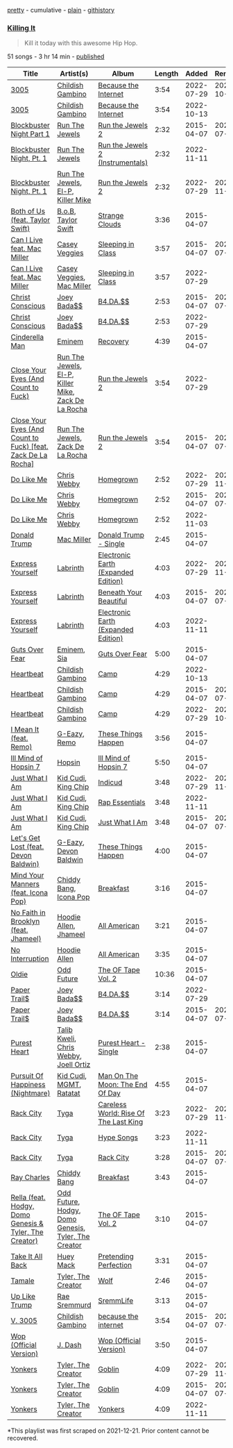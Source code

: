 [pretty](/playlists/pretty/37i9dQZF1DXea2M7iVhM3V.md) - cumulative - [plain](/playlists/plain/37i9dQZF1DXea2M7iVhM3V) - [githistory](https://github.githistory.xyz/mackorone/spotify-playlist-archive/blob/main/playlists/plain/37i9dQZF1DXea2M7iVhM3V)

### [Killing It](https://open.spotify.com/playlist/37i9dQZF1DXea2M7iVhM3V)

> Kill it today with this awesome Hip Hop.

51 songs - 3 hr 14 min - [published](https://open.spotify.com/playlist/5Q6IMDAfsGWBrdnbUcY7mG)

| Title | Artist(s) | Album | Length | Added | Removed |
|---|---|---|---|---|---|
| [3005](https://open.spotify.com/track/2ZltjIqztEpZtafc8w0I9t) | [Childish Gambino](https://open.spotify.com/artist/73sIBHcqh3Z3NyqHKZ7FOL) | [Because the Internet](https://open.spotify.com/album/4GNIhgEGXzWGAefgN5qjdU) | 3:54 | 2022-07-29 | 2022-10-13 |
| [3005](https://open.spotify.com/track/5cc9Zbfp9u10sfJeKZ3h16) | [Childish Gambino](https://open.spotify.com/artist/73sIBHcqh3Z3NyqHKZ7FOL) | [Because the Internet](https://open.spotify.com/album/62yjWIhnATHxPqGbgC9Lqr) | 3:54 | 2022-10-13 |  |
| [Blockbuster Night Part 1](https://open.spotify.com/track/2KxIMZDazuXN3yvPC6Kqwn) | [Run The Jewels](https://open.spotify.com/artist/4RnBFZRiMLRyZy0AzzTg2C) | [Run the Jewels 2](https://open.spotify.com/album/2lPYlP4eumsjz6LBG8GCbG) | 2:32 | 2015-04-07 | 2022-07-29 |
| [Blockbuster Night, Pt\. 1](https://open.spotify.com/track/5l8Yx15PGe6b5JYUusmbCl) | [Run The Jewels](https://open.spotify.com/artist/4RnBFZRiMLRyZy0AzzTg2C) | [Run the Jewels 2 \(Instrumentals\)](https://open.spotify.com/album/2nEgrwFRPKoYG3TNwLd2Sf) | 2:32 | 2022-11-11 |  |
| [Blockbuster Night, Pt\. 1](https://open.spotify.com/track/1AESnzWt4iMrEPGG7TjXAa) | [Run The Jewels](https://open.spotify.com/artist/4RnBFZRiMLRyZy0AzzTg2C), [El\-P](https://open.spotify.com/artist/57UnSUpae3SbRekxNa5Kgl), [Killer Mike](https://open.spotify.com/artist/2N4EYkIlG1kv25g6Wv8LGI) | [Run the Jewels 2](https://open.spotify.com/album/6WBUyDe1Xy8QRwF6wzhJsY) | 2:32 | 2022-07-29 | 2022-11-11 |
| [Both of Us \(feat\. Taylor Swift\)](https://open.spotify.com/track/3r9bgSJlJz2zlevcBRYXko) | [B.o.B](https://open.spotify.com/artist/5ndkK3dpZLKtBklKjxNQwT), [Taylor Swift](https://open.spotify.com/artist/06HL4z0CvFAxyc27GXpf02) | [Strange Clouds](https://open.spotify.com/album/7qqCw47pAWFzhwTpVRd0zE) | 3:36 | 2015-04-07 |  |
| [Can I Live feat\. Mac Miller](https://open.spotify.com/track/4anKjaXJyygQT6laJuxEhu) | [Casey Veggies](https://open.spotify.com/artist/0uFc6StTmJBvdHPZFDkdJy) | [Sleeping in Class](https://open.spotify.com/album/3CIpXTyBrGzNHEAzPpt3M6) | 3:57 | 2015-04-07 | 2022-07-29 |
| [Can I Live feat\. Mac Miller](https://open.spotify.com/track/4gX5wWBuArhoyV17bVPeBb) | [Casey Veggies](https://open.spotify.com/artist/0uFc6StTmJBvdHPZFDkdJy), [Mac Miller](https://open.spotify.com/artist/4LLpKhyESsyAXpc4laK94U) | [Sleeping in Class](https://open.spotify.com/album/5VQnHe5Wcji6wNbiAnMQ21) | 3:57 | 2022-07-29 |  |
| [Christ Conscious](https://open.spotify.com/track/2w9Qq5cflc8Z6BraiDCyes) | [Joey Bada$$](https://open.spotify.com/artist/2P5sC9cVZDToPxyomzF1UH) | [B4.DA.$$](https://open.spotify.com/album/1rJXQEZ5DnUalRSPB3R0WO) | 2:53 | 2015-04-07 | 2022-07-29 |
| [Christ Conscious](https://open.spotify.com/track/6v4s7JosY38tu0hTZGpgrx) | [Joey Bada$$](https://open.spotify.com/artist/2P5sC9cVZDToPxyomzF1UH) | [B4.DA.$$](https://open.spotify.com/album/2NTIYavFZmU1PCvJvn2USJ) | 2:53 | 2022-07-29 |  |
| [Cinderella Man](https://open.spotify.com/track/4SE4yewyGpOYfxfx59Yjc5) | [Eminem](https://open.spotify.com/artist/7dGJo4pcD2V6oG8kP0tJRR) | [Recovery](https://open.spotify.com/album/47BiFcV59TQi2s9SkBo2pb) | 4:39 | 2015-04-07 |  |
| [Close Your Eyes \(And Count to Fuck\)](https://open.spotify.com/track/3RlurnnuVkVbaN6lul4136) | [Run The Jewels](https://open.spotify.com/artist/4RnBFZRiMLRyZy0AzzTg2C), [El\-P](https://open.spotify.com/artist/57UnSUpae3SbRekxNa5Kgl), [Killer Mike](https://open.spotify.com/artist/2N4EYkIlG1kv25g6Wv8LGI), [Zack De La Rocha](https://open.spotify.com/artist/1jKpNUjiz4KXgaAZD5FI9S) | [Run the Jewels 2](https://open.spotify.com/album/6WBUyDe1Xy8QRwF6wzhJsY) | 3:54 | 2022-07-29 |  |
| [Close Your Eyes \(And Count to Fuck\) \[feat\. Zack De La Rocha\]](https://open.spotify.com/track/76QLGx0NleOYqkDtL7HKIA) | [Run The Jewels](https://open.spotify.com/artist/4RnBFZRiMLRyZy0AzzTg2C), [Zack De La Rocha](https://open.spotify.com/artist/1jKpNUjiz4KXgaAZD5FI9S) | [Run the Jewels 2](https://open.spotify.com/album/2lPYlP4eumsjz6LBG8GCbG) | 3:54 | 2015-04-07 | 2022-07-29 |
| [Do Like Me](https://open.spotify.com/track/0QlKo37FHKCWqaQqKIQtkf) | [Chris Webby](https://open.spotify.com/artist/3IstlZaHyUP9SONpulb4SM) | [Homegrown](https://open.spotify.com/album/4hkVHLORkJVlB9Mtz5mKvs) | 2:52 | 2022-07-29 | 2022-11-03 |
| [Do Like Me](https://open.spotify.com/track/4lcPFTxlZJhNV2cRSnRVc7) | [Chris Webby](https://open.spotify.com/artist/3IstlZaHyUP9SONpulb4SM) | [Homegrown](https://open.spotify.com/album/560cnMA9gFwdWIJW7sFsBs) | 2:52 | 2015-04-07 | 2022-07-29 |
| [Do Like Me](https://open.spotify.com/track/66cZz7gz3xIKm9BioUYEli) | [Chris Webby](https://open.spotify.com/artist/3IstlZaHyUP9SONpulb4SM) | [Homegrown](https://open.spotify.com/album/38LekT1XJRPPsdGl4TJ3Lb) | 2:52 | 2022-11-03 |  |
| [Donald Trump](https://open.spotify.com/track/3uulVrxiI7iLTjOBZsaiF8) | [Mac Miller](https://open.spotify.com/artist/4LLpKhyESsyAXpc4laK94U) | [Donald Trump \- Single](https://open.spotify.com/album/6eFkuEfykAUpthUiUeu3zw) | 2:45 | 2015-04-07 |  |
| [Express Yourself](https://open.spotify.com/track/0hXJmucLNpF138QY9FJvsT) | [Labrinth](https://open.spotify.com/artist/2feDdbD5araYcm6JhFHHw7) | [Electronic Earth \(Expanded Edition\)](https://open.spotify.com/album/6PBBbXmYV7dKnaik0fjkOI) | 4:03 | 2022-07-29 | 2022-11-11 |
| [Express Yourself](https://open.spotify.com/track/7GjjSQwQwq6gjcH1kQeNVn) | [Labrinth](https://open.spotify.com/artist/2feDdbD5araYcm6JhFHHw7) | [Beneath Your Beautiful](https://open.spotify.com/album/3eXbGItoetZbAKx5gxKcq8) | 4:03 | 2015-04-07 | 2022-07-29 |
| [Express Yourself](https://open.spotify.com/track/2L1R3Ly0Sx2fvt72JOpbIN) | [Labrinth](https://open.spotify.com/artist/2feDdbD5araYcm6JhFHHw7) | [Electronic Earth \(Expanded Edition\)](https://open.spotify.com/album/7wxCRm6icWYVAfazHIBmSs) | 4:03 | 2022-11-11 |  |
| [Guts Over Fear](https://open.spotify.com/track/0VZs2OQq4axr8GFRdC9nyD) | [Eminem](https://open.spotify.com/artist/7dGJo4pcD2V6oG8kP0tJRR), [Sia](https://open.spotify.com/artist/5WUlDfRSoLAfcVSX1WnrxN) | [Guts Over Fear](https://open.spotify.com/album/1x8e6xbrhtLgipVKFXhGdm) | 5:00 | 2015-04-07 |  |
| [Heartbeat](https://open.spotify.com/track/0zo4aX57COch7Wh3NRImTM) | [Childish Gambino](https://open.spotify.com/artist/73sIBHcqh3Z3NyqHKZ7FOL) | [Camp](https://open.spotify.com/album/2nkHPk6e7TgemWh07yFHxh) | 4:29 | 2022-10-13 |  |
| [Heartbeat](https://open.spotify.com/track/3HooZZPp0evFShqaJ2Pwer) | [Childish Gambino](https://open.spotify.com/artist/73sIBHcqh3Z3NyqHKZ7FOL) | [Camp](https://open.spotify.com/album/4q5E2s5u5X5HT4UMJpbMKE) | 4:29 | 2015-04-07 | 2022-07-29 |
| [Heartbeat](https://open.spotify.com/track/3WWAvWDBQANpJeNbvVbjMg) | [Childish Gambino](https://open.spotify.com/artist/73sIBHcqh3Z3NyqHKZ7FOL) | [Camp](https://open.spotify.com/album/32KdoFFhgjCLdU0DWL71tx) | 4:29 | 2022-07-29 | 2022-10-13 |
| [I Mean It \(feat\. Remo\)](https://open.spotify.com/track/6jmTHeoWvBaSrwWttr8Xvu) | [G\-Eazy](https://open.spotify.com/artist/02kJSzxNuaWGqwubyUba0Z), [Remo](https://open.spotify.com/artist/7rVA45AaxEEetdqc9NngiJ) | [These Things Happen](https://open.spotify.com/album/6wDc63NhKy2PyXdbhkRmrl) | 3:56 | 2015-04-07 |  |
| [Ill Mind of Hopsin 7](https://open.spotify.com/track/4E9oMuvzEsS2T9hdxWBwPQ) | [Hopsin](https://open.spotify.com/artist/7EWU4FhUJM1sZQgQKdENeT) | [Ill Mind of Hopsin 7](https://open.spotify.com/album/0b8mFD9R0dfVga1xDJjNC5) | 5:50 | 2015-04-07 |  |
| [Just What I Am](https://open.spotify.com/track/20bJBbPapGQ4bqs0YcA9xY) | [Kid Cudi](https://open.spotify.com/artist/0fA0VVWsXO9YnASrzqfmYu), [King Chip](https://open.spotify.com/artist/5NjUjtjtkzZqRuWFdspT1K) | [Indicud](https://open.spotify.com/album/262o5a05pMUDSV2uzo5EwQ) | 3:48 | 2022-07-29 | 2022-11-11 |
| [Just What I Am](https://open.spotify.com/track/2AL3OhJT6TeZIiYUZUnSeW) | [Kid Cudi](https://open.spotify.com/artist/0fA0VVWsXO9YnASrzqfmYu), [King Chip](https://open.spotify.com/artist/5NjUjtjtkzZqRuWFdspT1K) | [Rap Essentials](https://open.spotify.com/album/1cCacxveckFvuFnehpHMRJ) | 3:48 | 2022-11-11 |  |
| [Just What I Am](https://open.spotify.com/track/662g7QCw7JFvwEGHQ05y7J) | [Kid Cudi](https://open.spotify.com/artist/0fA0VVWsXO9YnASrzqfmYu), [King Chip](https://open.spotify.com/artist/5NjUjtjtkzZqRuWFdspT1K) | [Just What I Am](https://open.spotify.com/album/3uNxdRTrU5Z4XQ2bAujzne) | 3:48 | 2015-04-07 | 2022-07-29 |
| [Let's Get Lost \(feat\. Devon Baldwin\)](https://open.spotify.com/track/5DSr1NMci58MEgS20vivSL) | [G\-Eazy](https://open.spotify.com/artist/02kJSzxNuaWGqwubyUba0Z), [Devon Baldwin](https://open.spotify.com/artist/5JYReWgOGu4JKm5pqmACqG) | [These Things Happen](https://open.spotify.com/album/6wDc63NhKy2PyXdbhkRmrl) | 4:00 | 2015-04-07 |  |
| [Mind Your Manners \(feat\. Icona Pop\)](https://open.spotify.com/track/1hPajXXDa8dfTFABNZe2Ri) | [Chiddy Bang](https://open.spotify.com/artist/40giwFcTQtv9ezxW8yqxJU), [Icona Pop](https://open.spotify.com/artist/1VBflYyxBhnDc9uVib98rw) | [Breakfast](https://open.spotify.com/album/1YnYYbRawnQcFqRooF0159) | 3:16 | 2015-04-07 |  |
| [No Faith in Brooklyn \(feat\. Jhameel\)](https://open.spotify.com/track/4V8uu21mnpyg7BElNNJdPs) | [Hoodie Allen](https://open.spotify.com/artist/382aq8Pij5V2nE2JMHMoxl), [Jhameel](https://open.spotify.com/artist/7uHOp2UvCRbPU1sNKk57hv) | [All American](https://open.spotify.com/album/3wDPZbAEnzvMY6mlySimUY) | 3:21 | 2015-04-07 |  |
| [No Interruption](https://open.spotify.com/track/2yJVeT8cP1zstJxRP7Nlv8) | [Hoodie Allen](https://open.spotify.com/artist/382aq8Pij5V2nE2JMHMoxl) | [All American](https://open.spotify.com/album/3wDPZbAEnzvMY6mlySimUY) | 3:35 | 2015-04-07 |  |
| [Oldie](https://open.spotify.com/track/53dkS3h9uTNsWYZTPacnpx) | [Odd Future](https://open.spotify.com/artist/5xpkLC1MxiPRiIJUDEzuVm) | [The OF Tape Vol\. 2](https://open.spotify.com/album/7ibEo7IK9E9mi2sU5rJNDC) | 10:36 | 2015-04-07 |  |
| [Paper Trail$](https://open.spotify.com/track/23bOfmnZiN42pB1frXNyak) | [Joey Bada$$](https://open.spotify.com/artist/2P5sC9cVZDToPxyomzF1UH) | [B4.DA.$$](https://open.spotify.com/album/2NTIYavFZmU1PCvJvn2USJ) | 3:14 | 2022-07-29 |  |
| [Paper Trail$](https://open.spotify.com/track/5jNrszQHRIVKmS9Ptb63pe) | [Joey Bada$$](https://open.spotify.com/artist/2P5sC9cVZDToPxyomzF1UH) | [B4.DA.$$](https://open.spotify.com/album/1rJXQEZ5DnUalRSPB3R0WO) | 3:14 | 2015-04-07 | 2022-07-29 |
| [Purest Heart](https://open.spotify.com/track/3wjtGvTYTpsxs7U4UwREzP) | [Talib Kweli](https://open.spotify.com/artist/0lEssBAxQl2In4RpaB1C2Y), [Chris Webby](https://open.spotify.com/artist/3IstlZaHyUP9SONpulb4SM), [Joell Ortiz](https://open.spotify.com/artist/1q13yHC6Syg5Y8iPLrRnCq) | [Purest Heart \- Single](https://open.spotify.com/album/6OlncHa93mlpiO3cAHFb9p) | 2:38 | 2015-04-07 |  |
| [Pursuit Of Happiness \(Nightmare\)](https://open.spotify.com/track/5iSEsR6NKjlC9SrIJkyL3k) | [Kid Cudi](https://open.spotify.com/artist/0fA0VVWsXO9YnASrzqfmYu), [MGMT](https://open.spotify.com/artist/0SwO7SWeDHJijQ3XNS7xEE), [Ratatat](https://open.spotify.com/artist/57dN52uHvrHOxijzpIgu3E) | [Man On The Moon: The End Of Day](https://open.spotify.com/album/47y3PbX8oIDCkYAFylCJz0) | 4:55 | 2015-04-07 |  |
| [Rack City](https://open.spotify.com/track/0srwKuJPH8yBzzFUJMBQM2) | [Tyga](https://open.spotify.com/artist/5LHRHt1k9lMyONurDHEdrp) | [Careless World: Rise Of The Last King](https://open.spotify.com/album/3KHamR7LZmFT0xqPA1Hyob) | 3:23 | 2022-07-29 | 2022-11-11 |
| [Rack City](https://open.spotify.com/track/4Q9J0lLlO0BOs29mV9VlyF) | [Tyga](https://open.spotify.com/artist/5LHRHt1k9lMyONurDHEdrp) | [Hype Songs](https://open.spotify.com/album/2pSPjaQZgHuhtR8aCCOotf) | 3:23 | 2022-11-11 |  |
| [Rack City](https://open.spotify.com/track/7LBohG6plAhWaHjuzi4CpY) | [Tyga](https://open.spotify.com/artist/5LHRHt1k9lMyONurDHEdrp) | [Rack City](https://open.spotify.com/album/530KQbH8BUWquxbKtD7CS2) | 3:28 | 2015-04-07 | 2022-07-29 |
| [Ray Charles](https://open.spotify.com/track/7Fk94wDxTAQVUQw4dUpRyK) | [Chiddy Bang](https://open.spotify.com/artist/40giwFcTQtv9ezxW8yqxJU) | [Breakfast](https://open.spotify.com/album/1YnYYbRawnQcFqRooF0159) | 3:43 | 2015-04-07 |  |
| [Rella \(feat\. Hodgy, Domo Genesis & Tyler, The Creator\)](https://open.spotify.com/track/3v7GtykYEMuSg4dQyw4qZb) | [Odd Future](https://open.spotify.com/artist/5xpkLC1MxiPRiIJUDEzuVm), [Hodgy](https://open.spotify.com/artist/4sXi6Uq6IzBaLfFi8wlb3I), [Domo Genesis](https://open.spotify.com/artist/6vHBuUxrcpn1do5UaEJ7g6), [Tyler, The Creator](https://open.spotify.com/artist/4V8LLVI7PbaPR0K2TGSxFF) | [The OF Tape Vol\. 2](https://open.spotify.com/album/7ibEo7IK9E9mi2sU5rJNDC) | 3:10 | 2015-04-07 |  |
| [Take It All Back](https://open.spotify.com/track/67htqGmijSNwmZCEWDya82) | [Huey Mack](https://open.spotify.com/artist/5l5JD2LJPnIoVeco82Tk4q) | [Pretending Perfection](https://open.spotify.com/album/3Z2hKuExMtMArxB6zvc6lQ) | 3:31 | 2015-04-07 |  |
| [Tamale](https://open.spotify.com/track/60b6B2ULC85t4Y5IjZvP7A) | [Tyler, The Creator](https://open.spotify.com/artist/4V8LLVI7PbaPR0K2TGSxFF) | [Wolf](https://open.spotify.com/album/40QTqOBBxCEIQlLNdSjFQB) | 2:46 | 2015-04-07 |  |
| [Up Like Trump](https://open.spotify.com/track/2RUuKIHFHjk41E7YsJ9HNP) | [Rae Sremmurd](https://open.spotify.com/artist/7iZtZyCzp3LItcw1wtPI3D) | [SremmLife](https://open.spotify.com/album/6eDx949ONWDCN0O22wFZf7) | 3:13 | 2015-04-07 |  |
| [V\. 3005](https://open.spotify.com/track/1XcQusdnAx3vQtL891EUI5) | [Childish Gambino](https://open.spotify.com/artist/73sIBHcqh3Z3NyqHKZ7FOL) | [because the internet](https://open.spotify.com/album/3z9YJAyGipjDuwhjinHUY0) | 3:54 | 2015-04-07 | 2022-07-29 |
| [Wop \(Official Version\)](https://open.spotify.com/track/3zbnvxvqV5lL4Vq0FznWsX) | [J\. Dash](https://open.spotify.com/artist/6bsEozzA1CHU0TIq2DXDxq) | [Wop \(Official Version\)](https://open.spotify.com/album/6GDAhfB43sXcVMPUT3jxaA) | 3:50 | 2015-04-07 |  |
| [Yonkers](https://open.spotify.com/track/1nwkSqzTyXBk6XF796EOav) | [Tyler, The Creator](https://open.spotify.com/artist/4V8LLVI7PbaPR0K2TGSxFF) | [Goblin](https://open.spotify.com/album/5dbCm8qaCdWnNdVyi3urUO) | 4:09 | 2022-07-29 | 2022-11-11 |
| [Yonkers](https://open.spotify.com/track/1zsAAnB6dMpGOvXjoYP9Um) | [Tyler, The Creator](https://open.spotify.com/artist/4V8LLVI7PbaPR0K2TGSxFF) | [Goblin](https://open.spotify.com/album/40ucxnGO51wcTGNI6xge6z) | 4:09 | 2015-04-07 | 2022-07-29 |
| [Yonkers](https://open.spotify.com/track/7fnH9vpllrPLuIgLQ2x7ji) | [Tyler, The Creator](https://open.spotify.com/artist/4V8LLVI7PbaPR0K2TGSxFF) | [Yonkers](https://open.spotify.com/album/4KUXmY53T1DLMZ0lVJsjjw) | 4:09 | 2022-11-11 |  |

\*This playlist was first scraped on 2021-12-21. Prior content cannot be recovered.
